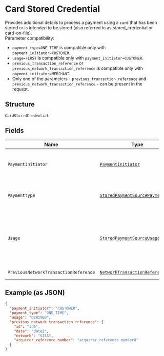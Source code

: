 
# Card Stored Credential

Provides additional details to process a payment using a `card` that has been stored or is intended to be stored (also referred to as stored_credential or card-on-file).<br/>Parameter compatibility:<br/><ul><li>`payment_type=ONE_TIME` is compatible only with `payment_initiator=CUSTOMER`.</li><li>`usage=FIRST` is compatible only with `payment_initiator=CUSTOMER`.</li><li>`previous_transaction_reference` or `previous_network_transaction_reference` is compatible only with `payment_initiator=MERCHANT`.</li><li>Only one of the parameters - `previous_transaction_reference` and `previous_network_transaction_reference` - can be present in the request.</li></ul>

## Structure

`CardStoredCredential`

## Fields

| Name | Type | Tags | Description |
|  --- | --- | --- | --- |
| `PaymentInitiator` | [`PaymentInitiator`](../../doc/models/payment-initiator.md) | Required | The person or party who initiated or triggered the payment.<br>**Constraints**: *Minimum Length*: `1`, *Maximum Length*: `255`, *Pattern*: `^[0-9A-Z_]+$` |
| `PaymentType` | [`StoredPaymentSourcePaymentType`](../../doc/models/stored-payment-source-payment-type.md) | Required | Indicates the type of the stored payment_source payment.<br>**Constraints**: *Minimum Length*: `1`, *Maximum Length*: `255`, *Pattern*: `^[0-9A-Z_]+$` |
| `Usage` | [`StoredPaymentSourceUsageType?`](../../doc/models/stored-payment-source-usage-type.md) | Optional | Indicates if this is a `first` or `subsequent` payment using a stored payment source (also referred to as stored credential or card on file).<br>**Default**: `StoredPaymentSourceUsageType.DERIVED`<br>**Constraints**: *Minimum Length*: `1`, *Maximum Length*: `255`, *Pattern*: `^[0-9A-Z_]+$` |
| `PreviousNetworkTransactionReference` | [`NetworkTransactionReference`](../../doc/models/network-transaction-reference.md) | Optional | Reference values used by the card network to identify a transaction. |

## Example (as JSON)

```json
{
  "payment_initiator": "CUSTOMER",
  "payment_type": "ONE_TIME",
  "usage": "DERIVED",
  "previous_network_transaction_reference": {
    "id": "id6",
    "date": "date2",
    "network": "VISA",
    "acquirer_reference_number": "acquirer_reference_number8"
  }
}
```

